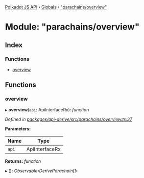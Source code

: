 [Polkadot JS API](../README.md) › [Globals](../globals.md) › ["parachains/overview"](_parachains_overview_.md)

# Module: "parachains/overview"

## Index

### Functions

* [overview](_parachains_overview_.md#overview)

## Functions

###  overview

▸ **overview**(`api`: ApiInterfaceRx): *function*

*Defined in [packages/api-derive/src/parachains/overview.ts:37](https://github.com/polkadot-js/api/blob/401784b7e6/packages/api-derive/src/parachains/overview.ts#L37)*

**Parameters:**

Name | Type |
------ | ------ |
`api` | ApiInterfaceRx |

**Returns:** *function*

▸ (): *Observable‹DeriveParachain[]›*
